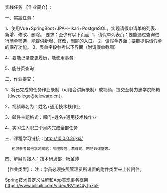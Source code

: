 实践任务
【作业简介】:

一、实践任务：

1、使用Vue+SpringBoot+JPA+Hikari+PostgreSQL，实现请假申请单的列表、新增、修改、删除。
要求：至少有以下页面:
1、请假单列表页：要能通过查询进行简单筛选，能提供新增、修改，删除的入口。
2、请假单界面：要能提供请假单的保存功能。
3、表单字段参考以下界面（附请假单截图）

4、要能记录变更履历，能使用事务

5、能分页查询

二、作业提交：

1、将已完成的任务作业录制（可结合讲解录制）成视频，提交至特力惠学院邮箱（tlwcollege@teleware.cn）。

2、视频命名为：姓名+通用技术栈作业

3、邮件主题格式：部门+姓名+通用技术栈作业

4、实习生入职三个月内完成全部任务

三、课程学习链接：http://10.0.0.3/jksj/

       也可参考其他学习网站：哔哩哔哩、慕课网、网易云课堂等。

四、解疑对接人：技术研发部--杨圣帅



【作业类型】：
注：学员必须按照管理员所设置的附件类型来上传附件。

Spring技术自定义注解和Aop实现事务框架
https://www.bilibili.com/video/BV1aC4y1p7bF

